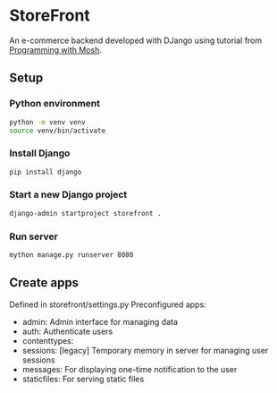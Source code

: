 
# StoreFront

An e-commerce backend developed with DJango using tutorial from [Programming with Mosh](https://www.youtube.com/watch?v=rHux0gMZ3Eg). 


## Setup

### Python environment
```bash
python -m venv venv
source venv/bin/activate
```

### Install Django
```bash
pip install django
```

### Start a new Django project
```bash
django-admin startproject storefront .
```


### Run server

```bash
mython manage.py runserver 8080
```


## Create apps
Defined in storefront/settings.py 
Preconfigured apps:
- admin: Admin interface for managing data
- auth: Authenticate users
- contenttypes: 
- sessions: [legacy] Temporary memory in server for managing user sessions
- messages: For displaying one-time notification to the user
- staticfiles: For serving static files
